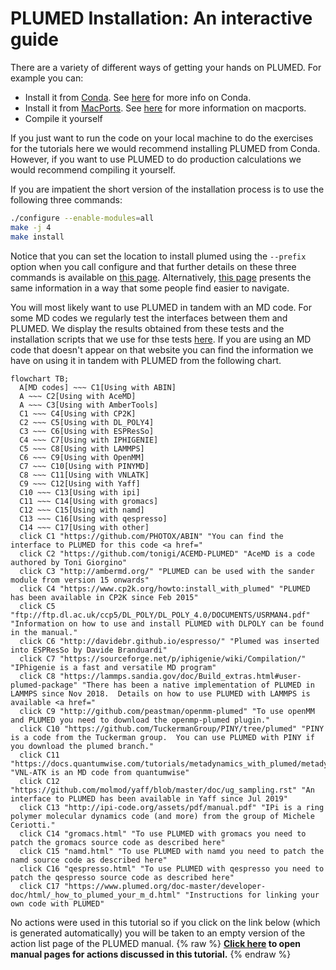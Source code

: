 #  PLUMED Installation: An interactive guide

There are a variety of different ways of getting your hands on PLUMED.  For example you can:

* Install it from [Conda](conda.md).  See [here](https://docs.conda.io/en/latest/miniconda.html) for more info on Conda.
* Install it from [MacPorts](macports.md).  See [here](https://www.macports.org) for more information on macports.
* Compile it yourself

If you just want to run the code on your local machine to do the exercises for the tutorials here we would recommend installing 
PLUMED from Conda. However, if you want to use PLUMED to do production calculations we would recommend compiling 
it yourself. 

If you are impatient the short version of the installation process is to use the following three commands:

```bash
./configure --enable-modules=all
make -j 4
make install
```

Notice that you can set the location to install plumed using the `--prefix` option when you call configure and that further details 
on these three commands is available on [this page](installation_old.md). Alternatively, [this page](Installation.md) presents the same information 
in a way that some people find easier to navigate. 

You will most likely want to use PLUMED in tandem with an MD code. For some MD codes we regularly test the interfaces between them and 
PLUMED.  We display the results obtained from these tests and the installation scripts that we use for thse tests 
[here](http://plumed-testcenter.github.io).  If you are using an MD code that doesn't appear on that website you can find the information
we have on using it in tandem with PLUMED from the following chart. 

```mermaid
flowchart TB;
  A[MD codes] ~~~ C1[Using with ABIN]
  A ~~~ C2[Using with AceMD]
  A ~~~ C3[Using with AmberTools]
  C1 ~~~ C4[Using with CP2K]
  C2 ~~~ C5[Using with DL_POLY4]
  C3 ~~~ C6[Using with ESPResSo]
  C4 ~~~ C7[Using with IPHIGENIE]
  C5 ~~~ C8[Using with LAMMPS]
  C6 ~~~ C9[Using with OpenMM]
  C7 ~~~ C10[Using with PINYMD]
  C8 ~~~ C11[Using with VNLATK]
  C9 ~~~ C12[Using with Yaff]
  C10 ~~~ C13[Using with ipi]
  C11 ~~~ C14[Using with gromacs]
  C12 ~~~ C15[Using with namd]
  C13 ~~~ C16[Using with qespresso]
  C14 ~~~ C17[Using with other]
  click C1 "https://github.com/PHOTOX/ABIN" "You can find the interface to PLUMED for this code <a href="
  click C2 "https://github.com/tonigi/ACEMD-PLUMED" "AceMD is a code authored by Toni Giorgino"
  click C3 "http://ambermd.org/" "PLUMED can be used with the sander module from version 15 onwards"
  click C4 "https://www.cp2k.org/howto:install_with_plumed" "PLUMED has been available in CP2K since Feb 2015"
  click C5 "ftp://ftp.dl.ac.uk/ccp5/DL_POLY/DL_POLY_4.0/DOCUMENTS/USRMAN4.pdf" "Information on how to use and install PLUMED with DLPOLY can be found in the manual."
  click C6 "http://davidebr.github.io/espresso/" "Plumed was inserted into ESPResSo by Davide Branduardi"
  click C7 "https://sourceforge.net/p/iphigenie/wiki/Compilation/" "IPhigenie is a fast and versatile MD program"
  click C8 "https://lammps.sandia.gov/doc/Build_extras.html#user-plumed-package" "There has been a native implementation of PLUMED in LAMMPS since Nov 2018.  Details on how to use PLUMED with LAMMPS is available <a href="
  click C9 "http://github.com/peastman/openmm-plumed" "To use openMM and PLUMED you need to download the openmp-plumed plugin."
  click C10 "https://github.com/TuckermanGroup/PINY/tree/plumed" "PINY is a code from the Tuckerman group.  You can use PLUMED with PINY if you download the plumed branch."
  click C11 "https://docs.quantumwise.com/tutorials/metadynamics_with_plumed/metadynamics_with_plumed.html" "VNL-ATK is an MD code from quantumwise"
  click C12 "https://github.com/molmod/yaff/blob/master/doc/ug_sampling.rst" "An interface to PLUMED has been available in Yaff since Jul 2019"
  click C13 "http://ipi-code.org/assets/pdf/manual.pdf" "IPi is a ring polymer molecular dynamics code (and more) from the group of Michele Ceriotti."
  click C14 "gromacs.html" "To use PLUMED with gromacs you need to patch the gromacs source code as described here"
  click C15 "namd.html" "To use PLUMED with namd you need to patch the namd source code as described here"
  click C16 "qespresso.html" "To use PLUMED with qespresso you need to patch the qespresso source code as described here"
  click C17 "https://www.plumed.org/doc-master/developer-doc/html/_how_to_plumed_your_m_d.html" "Instructions for linking your own code with PLUMED"
```

No actions were used in this tutorial so if you click on the link below (which is generated automatically) you will be taken to an empty 
version of the action list page of the PLUMED manual.
{% raw %}
<b><a href="https://www.plumed.org/doc-master/user-doc/html/actionlist/?actions=" target="_blank">Click here</a> to open manual pages for actions discussed in this tutorial.</b>
{% endraw %}
